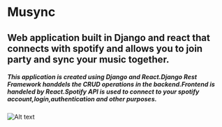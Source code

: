 # Musync
## Web application built in Django and react that connects with spotify and allows you to join party and sync your music together.

##### This application is created using Django and React.Django Rest Framework handdels the CRUD operations in the backend.Frontend is handeled by React.Spotify API is used to connect to your spotify account,login,authentication and other purposes.

![Alt text](/relative/path/to/img.jpg?raw=true "Optional Title")
